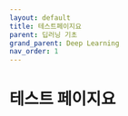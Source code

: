 ```yaml
---
layout: default
title: 테스트페이지요
parent: 딥러닝 기초
grand_parent: Deep Learning
nav_order: 1
---
```


# 테스트 페이지요
